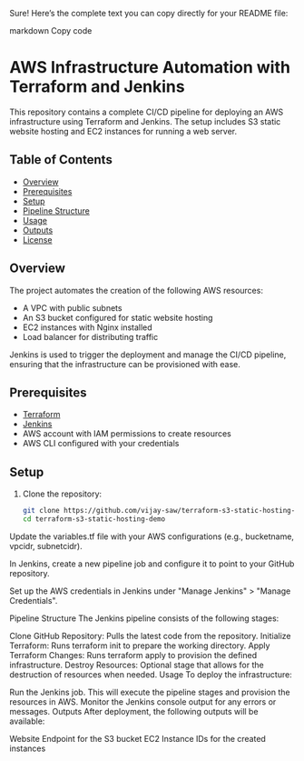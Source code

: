 Sure! Here’s the complete text you can copy directly for your README file:

markdown
Copy code
# AWS Infrastructure Automation with Terraform and Jenkins

This repository contains a complete CI/CD pipeline for deploying an AWS infrastructure using Terraform and Jenkins. The setup includes S3 static website hosting and EC2 instances for running a web server.

## Table of Contents

- [Overview](#overview)
- [Prerequisites](#prerequisites)
- [Setup](#setup)
- [Pipeline Structure](#pipeline-structure)
- [Usage](#usage)
- [Outputs](#outputs)
- [License](#license)

## Overview

The project automates the creation of the following AWS resources:
- A VPC with public subnets
- An S3 bucket configured for static website hosting
- EC2 instances with Nginx installed
- Load balancer for distributing traffic

Jenkins is used to trigger the deployment and manage the CI/CD pipeline, ensuring that the infrastructure can be provisioned with ease.

## Prerequisites

- [Terraform](https://www.terraform.io/downloads.html)
- [Jenkins](https://www.jenkins.io/doc/book/installing/)
- AWS account with IAM permissions to create resources
- AWS CLI configured with your credentials

## Setup

1. Clone the repository:

   ```bash
   git clone https://github.com/vijay-saw/terraform-s3-static-hosting-demo.git
   cd terraform-s3-static-hosting-demo
Update the variables.tf file with your AWS configurations (e.g., bucketname, vpcidr, subnetcidr).

In Jenkins, create a new pipeline job and configure it to point to your GitHub repository.

Set up the AWS credentials in Jenkins under "Manage Jenkins" > "Manage Credentials".

Pipeline Structure
The Jenkins pipeline consists of the following stages:

Clone GitHub Repository: Pulls the latest code from the repository.
Initialize Terraform: Runs terraform init to prepare the working directory.
Apply Terraform Changes: Runs terraform apply to provision the defined infrastructure.
Destroy Resources: Optional stage that allows for the destruction of resources when needed.
Usage
To deploy the infrastructure:

Run the Jenkins job. This will execute the pipeline stages and provision the resources in AWS.
Monitor the Jenkins console output for any errors or messages.
Outputs
After deployment, the following outputs will be available:

Website Endpoint for the S3 bucket
EC2 Instance IDs for the created instances
